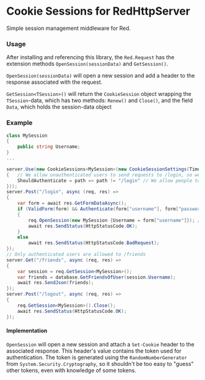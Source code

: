 # Cookie Sessions for RedHttpServer
Simple session management middleware for Red. 

### Usage
After installing and referencing this library, the `Red.Request` has the extension methods `OpenSession(sessionData)` and `GetSession()`.

`OpenSession(sessionData)` will open a new session and add a header to the response associated with the request.

`GetSession<TSession>()` will return the `CookieSession` object wrapping the `TSession`-data, which has two methods: `Renew()` and `Close()`, and the field `Data`, which holds the session-data object


### Example
```csharp
class MySession 
{
    public string Username;
}
...

server.Use(new CookieSessions<MySession>(new CookieSessionSettings(TimeSpan.FromDays(1))
{   // We allow unauthenticated users to send requests to /login, so we can authenticate them
    ShouldAuthenticate = path => path != "/login" // We allow people to send requests without a valid Authorization to /login, where we can authenticate them
}));
server.Post("/login", async (req, res) =>
{
    var form = await res.GetFormDataAsync();
    if (ValidForm(form) && Authenticate(form["username"], form["password"]))
    {
        req.OpenSession(new MySession {Username = form["username"]}); // Here we just have the username as session-data
        await res.SendStatus(HttpStatusCode.OK);
    }
    else 
        await res.SendStatus(HttpStatusCode.BadRequest);
});
// Only authenticated users are allowed to /friends
server.Get("/friends", async (req, res) => 
{
    var session = req.GetSession<MySession>();
    var friends = database.GetFriendsOfUser(session.Username);
    await res.SendJson(friends);
});
server.Post("/logout", async (req, res) => 
{
    req.GetSession<MySession>().Close();
    await res.SendStatus(HttpStatusCode.OK);
});
```

#### Implementation
`OpenSession` will open a new session and attach a `Set-Cookie` header to the associated response. 
This header's value contains the token used for authentication. 
The token is generated using the `RandomNumberGenerator` from `System.Security.Cryptography`, 
so it shouldn't be too easy to "guess" other tokens, even with knowledge of some tokens.

